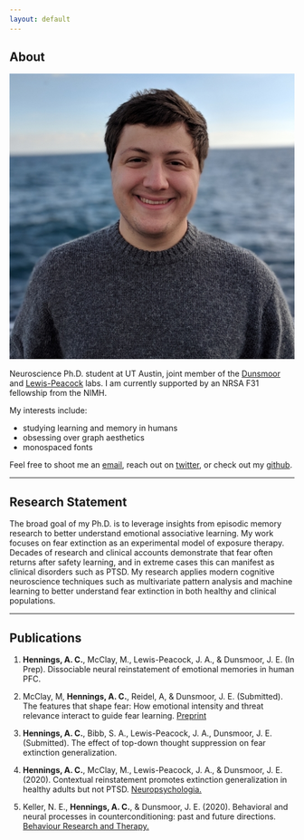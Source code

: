 ```yaml
---
layout: default
---
```


## About

<img class="profile-picture" src="face.jpg">

Neuroscience Ph.D. student at UT Austin, joint member of the [Dunsmoor](https://sites.utexas.edu/dunsmoorlab/) and [Lewis-Peacock](https://www.lewpealab.org/) labs. I am currently supported by an NRSA F31 fellowship from the NIMH.

My interests include:
- studying learning and memory in humans
- obsessing over graph aesthetics
- monospaced fonts

Feel free to shoot me an [email](mailto:achennings@utexas.edu), reach out on [twitter](https://twitter.com/gus_hennings), or check out my [github](https://github.com/achennings).

---

## Research Statement

The broad goal of my Ph.D. is to leverage insights from episodic memory research to better understand emotional associative learning. My work focuses on fear extinction as an experimental model of exposure therapy. Decades of research and clinical accounts demonstrate that fear often returns after safety learning, and in extreme cases this can manifest as clinical disorders such as PTSD. My research applies modern cognitive neuroscience techniques such as multivariate pattern analysis and machine learning to better understand fear extinction in both healthy and clinical populations.

---

## Publications

1. **Hennings, A. C.**, McClay, M., Lewis-Peacock, J. A., & Dunsmoor, J. E. (In Prep). Dissociable neural reinstatement of emotional memories in human PFC.

2. McClay, M, **Hennings, A. C.**, Reidel, A, & Dunsmoor, J. E. (Submitted). The features that shape fear: How emotional intensity and threat relevance interact to guide fear learning. [Preprint](https://doi.org/10.31234/osf.io/ckf8d)

3. **Hennings, A. C.**, Bibb, S. A., Lewis-Peacock, J. A., Dunsmoor, J. E. (Submitted). The effect of top-down thought suppression on fear extinction generalization.

4. **Hennings, A. C.**, McClay, M., Lewis-Peacock, J. A., & Dunsmoor, J. E. (2020). Contextual reinstatement promotes extinction generalization in healthy adults but not PTSD. [Neuropsychologia.](https://doi.org/10.1016/j.neuropsychologia.2020.107573)

5. Keller, N. E., **Hennings, A. C.**, & Dunsmoor, J. E. (2020). Behavioral and neural processes in counterconditioning: past and future directions. [Behaviour Research and Therapy.](https://doi.org/10.1016/j.brat.2019.103532)